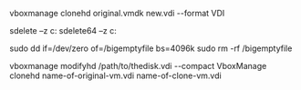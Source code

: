 vboxmanage clonehd original.vmdk new.vdi --format VDI

sdelete –z c:
sdelete64 –z c:

sudo dd if=/dev/zero of=/bigemptyfile bs=4096k
sudo rm -rf /bigemptyfile

vboxmanage modifyhd /path/to/thedisk.vdi --compact
VboxManage clonehd name-of-original-vm.vdi name-of-clone-vm.vdi
